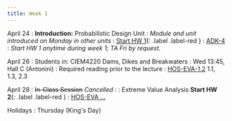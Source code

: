 ```yaml
---
title: Week 1
---
```


<!-- <a href="" target="_blank">link</a> -->
<!-- <a href="https://tudelft-citg.github.io/HOS-prob-design/intro.html" target="_blank">HOS book</a> -->
<!-- <a href="https://tudelft-citg.github.io/HOS-prob-design/PD/overview.html" target="_blank">HOS-PD-1</a> -->
<!-- <a href="https://tudelft-citg.github.io/HOS-prob-design/EVA/overview.html" target="_blank">HOS-EVA-1</a> -->
<!-- <a href="https://ereader.cambridge.org/wr/viewer.html#book/b465a335-deca-4553-b09f-8989cf136370/doc11" target="_blank">ADK-4</a> -->
<!-- <a href="https://tudelft-citg.github.io/HOS-prob-design/unlisted/assignment.html" target="_blank">Start HW 1</a> -->

April 24
: **Introduction:** Probabilistic Design Unit
: *Module and unit introduced on Monday in other units*
: <a href="https://tudelft-citg.github.io/HOS-prob-design/unlisted/assignment.html" target="_blank">Start HW 1</a>{: .label .label-red }
  : <a href="https://ereader.cambridge.org/wr/viewer.html#book/b465a335-deca-4553-b09f-8989cf136370/doc11" target="_blank">ADK-4</a>
: *Start HW 1 anytime during week 1; TA Fri by request.*

April 26
: Students in: CIEM4220 Dams, Dikes and Breakwaters
: Wed 13:45, Hall C (Antonini)
: Required reading prior to the lecture 
  : <a href="https://tudelft-citg.github.io/HOS-prob-design/EVA/overview.html" target="_blank">HOS-EVA-1.2</a> 1.1, 1.3, 2.3

April 28
: ~~In-Class Session~~ *Cancelled*
  : 
: Extreme Value Analysis **Start HW 2**{: .label .label-red }
  : [HOS-EVA ...](#)

Holidays
: Thursday (King's Day)

